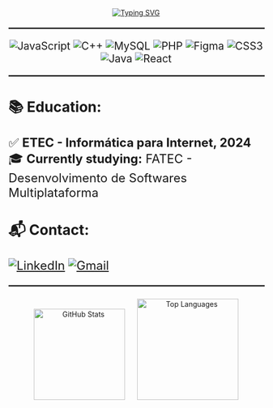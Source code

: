 <div align="center">
<a href="https://git.io/typing-svg">
 <img src="https://readme-typing-svg.demolab.com?font=Fira+Code&size=30&pause=1000&color=70A5FD&center=true&width=435&lines=Hello+World!+I'm+Murilo." alt="Typing SVG" />
</a>
</div>

<div align="center" style="font-size: 1.3rem; margin-top: 20px;">

<hr style="border: 1px solid #444; width: 100%;">

<img src="https://img.shields.io/badge/JavaScript-F7DF1E?style=for-the-badge&logo=javascript&logoColor=black" alt="JavaScript" />
<img src="https://img.shields.io/badge/C++-00599C?style=for-the-badge&logo=c%2B%2B&logoColor=white" alt="C++" />
<img src="https://img.shields.io/badge/MySQL-4479A1?style=for-the-badge&logo=mysql&logoColor=white" alt="MySQL" />
<img src="https://img.shields.io/badge/PHP-777BB4?style=for-the-badge&logo=php&logoColor=white" alt="PHP" />
<img src="https://img.shields.io/badge/Figma-F24E1E?style=for-the-badge&logo=figma&logoColor=white" alt="Figma" />
<img src="https://img.shields.io/badge/CSS3-1572B6?style=for-the-badge&logo=css3&logoColor=white" alt="CSS3" />
<img src="https://img.shields.io/badge/Java-ED8B00?style=for-the-badge&logo=java&logoColor=white" alt="Java" />
<img src="https://img.shields.io/badge/React-61DAFB?style=for-the-badge&logo=react&logoColor=black" alt="React" />



<hr style="border: 1px solid #444; width: 100%;">

</div>

<div style="font-size: 1.5rem; margin-top: 20px;">

### 📚 Education:

✅ **ETEC - Informática para Internet, 2024**<br>
🎓 **Currently studying:** FATEC - Desenvolvimento de Softwares Multiplataforma

</div>

<div style="font-size: 1.5rem; margin-top: 20px;">

### 📬 Contact:

<a href="https://www.linkedin.com/in/murilo-nunes-pimentel-831465292/" target="_blank">
<img src="https://img.shields.io/badge/LinkedIn-0A66C2?style=for-the-badge&logo=linkedin&logoColor=white" alt="LinkedIn"/></a>

<a href="mailto:murilonunes2101@gmail.com">
<img src="https://img.shields.io/badge/Gmail-D14836?style=for-the-badge&logo=gmail&logoColor=white" alt="Gmail"/></a>

<hr style="border: 1px solid #444; width: 100%;">

</div>

<div align="center">
  <img height="180em" src="https://github-readme-stats.vercel.app/api?username=Mirtiloo1&show_icons=true&theme=tokyonight" alt="GitHub Stats" hspace="10"/>
  <img height="200em" src="https://github-readme-stats.vercel.app/api/top-langs/?username=Mirtiloo1&layout=compact&theme=tokyonight" alt="Top Languages" hspace="10"/>
</div>
